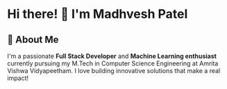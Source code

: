 <!-- ## Hi there 👋 -->

# Hi there! 👋 I'm Madhvesh Patel

 ## 🚀 About Me

I'm a passionate **Full Stack Developer** and **Machine Learning enthusiast** currently pursuing my M.Tech in Computer Science Engineering at Amrita Vishwa Vidyapeetham. I love building innovative solutions that make a real impact!

<!-- - 🔭 Currently working on AI/ML projects and web applications
 - 🌱 Learning advanced Machine Learning and Cloud Technologies
 - 💡 Interested in Data Analytics, Computer Vision, and Enterprise Solutions -->

<!--🎓 Currently pursuing **M.Tech in Computer Science and Engineering** at **Amrita Vishwa Vidyapeetham**, with a strong foundation from **ITM Universe (B.Tech CSE)**.-->
<!--
**Madhvesh-Patel3241/Madhvesh-Patel3241** is a ✨ _special_ ✨ repository because its `README.md` (this file) appears on your GitHub profile.-->

<!-- Here are some ideas to get you started:

- 🔭 I’m currently working on ...
- 🌱 I’m currently learning ...
- 👯 I’m looking to collaborate on ...
- 🤔 I’m looking for help with ...
- 💬 Ask me about ...
- 📫 How to reach me: ...
- 😄 Pronouns: ...
- ⚡ Fun fact: ... -->
